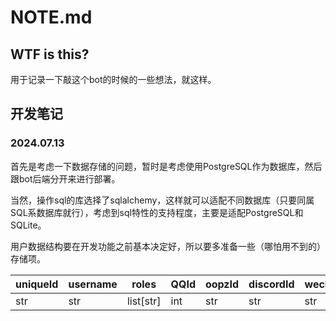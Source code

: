 # NOTE.md
## WTF is this?

用于记录一下敲这个bot的时候的一些想法，就这样。

## 开发笔记

### 2024.07.13

首先是考虑一下数据存储的问题，暂时是考虑使用PostgreSQL作为数据库，然后跟bot后端分开来进行部署。

当然，操作sql的库选择了sqlalchemy，这样就可以适配不同数据库（只要同属SQL系数据库就行），考虑到sql特性的支持程度，主要是适配PostgreSQL和SQLite。

用户数据结构要在开发功能之前基本决定好，所以要多准备一些（哪怕用不到的）存储项。

| uniqueId | username | roles     | QQId | oopzId | discordId | wechatId | points | coins | crystals | backpack  | registerDate   | lastSignDate   |
|----------|----------|-----------|------|--------|-----------|----------|--------|-------|----------|-----------|----------------|----------------|
| str      | str      | list[str] | int  | str    | str       | str      | int    | int   | int      | str(json) | int(timestamp) | int(timestamp) |

